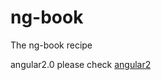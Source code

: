 ng-book
=======

The ng-book recipe


angular2.0 please check [angular2](https://github.com/qq83387856/angular2)